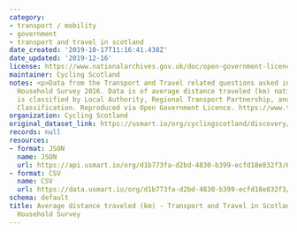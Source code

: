 ```yaml
---
category:
- transport / mobility
- government
- transport and travel in scotland
date_created: '2019-10-17T11:16:41.438Z'
date_updated: '2019-12-16'
license: https://www.nationalarchives.gov.uk/doc/open-government-licence/version/3/
maintainer: Cycling Scotland
notes: <p>Data from the Transport and Travel related questions asked in the Scottish
  Household Survey 2016. Data is of average distance traveled (km) nationally. Data
  is classified by Local Authority, Regional Transport Partnership, and Urban/Rural
  Classification. Reproduced via Open Government Licence. https://www.transport.gov.scot/publication/26-september-2017-transport-and-travel-in-scotland-2016/</p>
organization: Cycling Scotland
original_dataset_link: https://usmart.io/org/cyclingscotland/discovery/discovery-view-detail/ba9b5d11-01c5-4a50-9232-9c54634ebb62
records: null
resources:
- format: JSON
  name: JSON
  url: https://api.usmart.io/org/d1b773fa-d2bd-4830-b399-ecfd18e832f3/6b18c08b-3562-4f6a-8154-6fab63fbafe6/2/urql
- format: CSV
  name: CSV
  url: https://data.usmart.io/org/d1b773fa-d2bd-4830-b399-ecfd18e832f3/resource?resourceGUID=9f6d8939-bd70-44d2-b569-6bfc32f35353
schema: default
title: Average distance traveled (km) - Transport and Travel in Scotland 2016 - Scottish
  Household Survey
---
```


